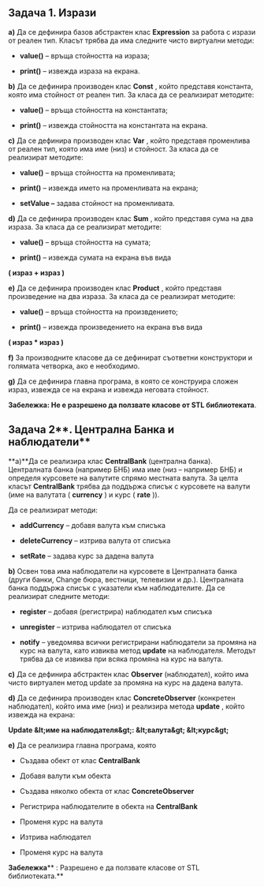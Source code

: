 ## **Задача 1. Изрази**

**a)** Да се дефинира базов абстрактен клас **Expression** за работа с изрази от реален тип. Класът трябва да има следните чисто виртуални методи:

- **value()** – връща стойността на израза;

- **print()** – извежда израза на екрана.

**b)** Да се дефинира производен клас **Const** , който представя константа, която има стойност от реален тип. За класа да се реализират методите:

- **value()** – връща стойността на константата;

- **print()** – извежда стойността на константата на екрана.

**c)** Да се дефинира производен клас **Var** , който представя променлива от реален тип, която има име (низ) и стойност. За класа да се реализират методите:

- **value()** – връща стойността на променливата;

- **print()** – извежда името на променливата на екрана;

- **setValue –** задава стойност на променливата.

**d)** Да се дефинира производен клас **Sum** , който представя сума на два израза. За класа да се реализират методите:

- **value()** – връща стойността на сумата;

- **print()** – извежда сумата на екрана във вида

**( израз + израз )**

**e)** Да се дефинира производен клас **Product** , който представя произведение на два израза. За класа да се реализират методите:

- **value()** – връща стойността на произвдението;

- **print()** – извежда произведението на екрана във вида

**( израз * израз )**

**f)** За производните класове да се дефинират съответни конструктори и голямата четворка, ако е необходимо.

**g)** Да се дефинира главна програма, в която се конструира сложен израз, извежда се на екрана и извежда неговата стойност.

**Забележка: Не е разрешено да ползвате класове от STL библиотеката**.



## **Задача**  **2****. Централна Банка и наблюдатели**

**a)**Да се реализира клас **CentralBank** (централна банка). Централната банка (например БНБ) има име (низ – например БНБ) и определя курсовете на валутите спрямо местната валута. За целта класът **CentralBank** трябва да поддържа списък с курсовете на валути (име на валутата ( **currency** ) и курс ( **rate** )).

Да се реализират методи:

- **addCurrency** – добавя валута към списъка

- **deleteCurrency** – изтрива валута от списъка

- **setRate** – задава курс за дадена валута

**b)** Освен това има наблюдатели на курсовете в Централната банка (други банки, Change бюра, вестници, телевизии и др.). Централната банка поддържа списък с указатели към наблюдателите. Да се реализират следните методи:

- **register** – добавя (регистрира) наблюдател към списъка

- **unregister** – изтрива наблюдател от списъка

- **notify** – уведомява всички регистрирани наблюдатели за промяна на курс на валута, като извиква метод **update** на наблюдателя. Методът трябва да се извиква при всяка промяна на курс на валута.

**c)** Да се дефинира абстрактен клас **Observer** (наблюдател), който има чисто виртуален метод update за промяна на курс на дадена валута.

**d)** Да се дефинира производен клас **ConcreteObserver** (конкретен наблюдател), който има име (низ) и реализира метода **update** , който извежда на екрана:

**Update \&lt;име на наблюдателя\&gt;: \&lt;валута\&gt; \&lt;курс\&gt;**

**e)** Да се реализира главна програма, която

- Създава обект от клас **CentralBank**

- Добавя валути към обекта

- Създава няколко обекта от клас **ConcreteObserver**

- Регистрира наблюдателите в обекта на **CentralBank**

- Променя курс на валута

- Изтрива наблюдател

- Променя курс на валута

**Забележка**** : Разрешено е да ползвате класове от STL библиотеката.**
